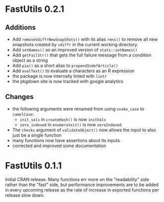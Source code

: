 # FastUtils 0.2.1

## Additions

- Add `removeVdiffrNewSnapShots()` with its alias `rmns()` to remove all new snapshots created by `vdiffr` in the current working directory.
- Add `setNames()` as an improved version of `stats::setNames()`
- Add `getFailStr()` that gets the full failure message from a condition object as a string
- Add `pia()` as a short alias to `prependIndefArticle()`
- Add `evalText()` to evaluate a characters as an R expression
- the package is now internally linted with `lintr`
- the pkgdown site is now tracked with google analytics

## Changes

- the following arguments were renamed from using `snake_case` to `camelCase`:
    - `init_vals` in `createHash()` is now `initVals`
    - `zero_indexed` in `enumerateit()` is now `zeroIndexed`
- The `checks` argument of `validateObject()` now allows the input to also just be a single function
- many functions now have assertions about its inputs
- corrected and improved some documentation

# FastUtils 0.1.1

Initial CRAN release. Many functions err more on the "readability" side rather than the "fast" side, but performance improvements are to be added in every upcoming release as the rate of increase in exported functions per release slow down.
